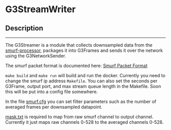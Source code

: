 # G3StreamWriter

## Description
-------------------
The G3Streamer is a module that collects downsampled data from the
[smurf-processor](https://github.com/slaclab/smurf-processor),
packages it into G3Frames and sends it over the network using the G3NetworkSender.

The smurf packet format is documented here:
[Smurf Packet Format](https://github.com/slaclab/smurf-processor/blob/master/README.SmurfPacket.md)

`make build` and `make run` will build and run the docker.
Currently you need to change the smurf ip address `Makefile`.
You can also set the seconds per G3Frame, output port, and max stream queue length in the Makefile.
Soon this will be put into a config file somewhere.

In the file [smurf.cfg](./smurf.cfg) you can set filter parameters such as the number of averaged frames per downsampled datapoint.

[mask.txt](./mask.txt) is required to map from raw smurf channel to output channel. Currently it just maps raw channels 0-528 to the averaged channels 0-528.
